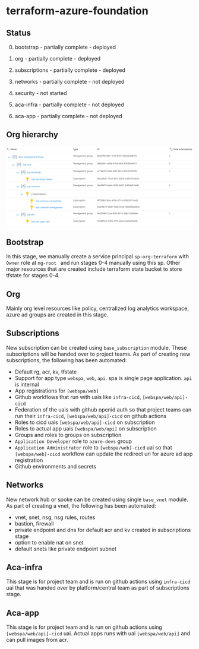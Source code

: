 # terraform-azure-foundation

## Status

0. bootstrap - partially complete - deployed

1. org - partially complete - deployed

2. subscriptions - partially complete - deployed

3. networks - partially complete - not deployed

4. security - not started

5. aca-infra - partially complete - not deployed

6. aca-app - partially complete - not deployed

## Org hierarchy

![Alt text](images/image.png)

## Bootstrap
In this stage, we manually create a service principal ```sp-org-terraform``` with ```Owner``` role at ```mg-root ``` and run stages 0-4 manually using this sp. Other major resources that are created include terraform state bucket to store tfstate for stages 0-4.

## Org
Mainly org level resources like policy, centralized log analytics workspace, azure ad groups are created in this stage. 

## Subscriptions
New subscription can be created using ```base_subscription``` module. These subscriptions will be handed over to project teams. As part of creating new subscriptions, the following has been automated:
- Default rg, acr, kv, tfstate
- Support for app type ```webspa```, ```web```, ```api```. spa is single page application. ```api``` is internal
- App registrations for ```[webspa/web]```
- Github workflows that run with uais like ```infra-cicd```, ```[webspa/web/api]-cicd```
- Federation of the uais with github openid auth so that project teams can run their ```infra-cicd```, ```[webspa/web/api]-cicd``` on github actions
- Roles to cicd uais ```[webspa/web/api]-cicd``` on subscription
- Roles to actual app uais ```[webspa/web/api]``` on subscription 
- Groups and roles to groups on subscription
- ```Application Developer``` role to ```azure-devs``` group
- ```Application Administrator``` role to ```[webspa/web]-cicd``` uai so that ```[webspa/web]-cicd``` workflow can update the redirect uri for azure ad app registration
- Github environments and secrets

## Networks
New network hub or spoke can be created using single ```base_vnet``` module. As part of creating a vnet, the following has been automated:
- vnet, snet, nsg, nsg rules, routes
- bastion, firewall
- private endpoint and dns for default acr and kv created in subscriptions stage
- option to enable nat on snet
- default snets like private endpoint subnet

## Aca-infra
This stage is for project team and is run on github actions using ```infra-cicd``` uai that was handed over by platform/central team as part of subscriptions stage.

## Aca-app
This stage is for project team and is run on github actions using ```[webspa/web/api]-cicd``` uai. Actual apps runs with uai ```[webspa/web/api]``` and can pull images from acr.